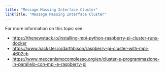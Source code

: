```yaml
---
title: "Message Massing Interface Cluster"
linkTitle: "Message Massing Interface Cluster"
---
```


For more information on this topic see:

* <https://thenewstack.io/installing-mpi-python-raspberry-pi-cluster-runs-docker>
* <https://www.hackster.io/darthbison/raspberry-pi-cluster-with-mpi-4602cb>
* <https://www.meccanismocomplesso.org/en/cluster-e-programmazione-in-parallelo-con-mpi-e-raspberry-pi>
